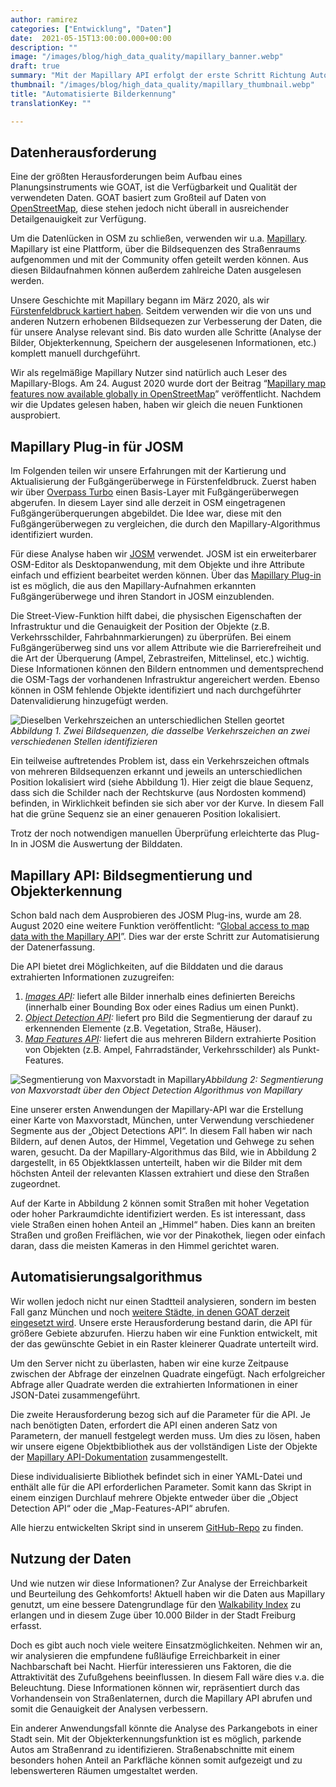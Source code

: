 ```yaml
---
author: ramirez
categories: ["Entwicklung", "Daten"]
date:  2021-05-15T13:00:00.000+00:00
description: ""
image: "/images/blog/high_data_quality/mapillary_banner.webp"
draft: true
summary: "Mit der Mapillary API erfolgt der erste Schritt Richtung Automatisierung der Datenerfassung durch die automatische Bilderkennung und Bildsegmentierung. Diese Daten verwendet wir in GOAT zur Verbesserung der Datengrundlage unserer Analysen."
thumbnail: "/images/blog/high_data_quality/mapillary_thumbnail.webp"
title: "Automatisierte Bilderkennung"
translationKey: ""

---
```

## Datenherausforderung

Eine der größten Herausforderungen beim Aufbau eines Planungsinstruments wie GOAT, ist die Verfügbarkeit und Qualität der verwendeten Daten. GOAT basiert zum Großteil auf Daten von [OpenStreetMap](https://www.openstreetmap.org/#map=5/50.151/9.539), diese stehen jedoch nicht überall in ausreichender Detailgenauigkeit zur Verfügung. 

Um die Datenlücken in OSM zu schließen, verwenden wir u.a. [Mapillary](https://www.mapillary.com/). Mapillary ist eine Plattform, über die Bildsequenzen des Straßenraums aufgenommen und mit der Community offen geteilt werden können. Aus diesen Bildaufnahmen können außerdem zahlreiche Daten ausgelesen werden. 

Unsere Geschichte mit Mapillary begann im März 2020, als wir [Fürstenfeldbruck kartiert haben](https://www.open-accessibility.org/de/mapillary/ "https://www.open-accessibility.org/de/mapillary/"). Seitdem verwenden wir die von uns und anderen Nutzern erhobenen Bildsequezen zur Verbesserung der Daten, die für unsere Analyse relevant sind. Bis dato wurden alle Schritte (Analyse der Bilder, Objekterkennung, Speichern der ausgelesenen Informationen, etc.) komplett manuell durchgeführt.

Wir als regelmäßige Mapillary Nutzer sind natürlich auch Leser des Mapillary-Blogs. Am 24. August 2020 wurde dort der Beitrag “[Mapillary map features now available globally in OpenStreetMap](https://blog.mapillary.com/update/2020/08/24/global-map-features-openstreetmap.html)” veröffentlicht. Nachdem wir die Updates gelesen haben, haben wir gleich die neuen Funktionen ausprobiert. 

## Mapillary Plug-in für JOSM

Im Folgenden teilen wir unsere Erfahrungen mit der Kartierung und Aktualisierung der Fußgängerüberwege in Fürstenfeldbruck. Zuerst haben wir über [Overpass Turbo](http://overpass-turbo.eu/) einen Basis-Layer mit Fußgängerüberwegen abgerufen. In diesem Layer sind alle derzeit in OSM eingetragenen Fußgängerüberquerungen abgebildet. Die Idee war, diese mit den Fußgängerüberwegen zu vergleichen, die durch den Mapillary-Algorithmus identifiziert wurden.

Für diese Analyse haben wir [JOSM](https://josm.openstreetmap.de/) verwendet. JOSM ist ein erweiterbarer OSM-Editor als Desktopanwendung, mit dem Objekte und ihre Attribute einfach und effizient bearbeitet werden können. Über das [Mapillary Plug-in](https://help.mapillary.com/hc/en-us/articles/115001739989-Mapillary-JOSM-plugin) ist es möglich, die aus den Mapillary-Aufnahmen erkannten Fußgängerüberwege und ihren Standort in JOSM einzublenden.

Die Street-View-Funktion hilft dabei, die physischen Eigenschaften der Infrastruktur und die Genauigkeit der Position der Objekte (z.B. Verkehrsschilder, Fahrbahnmarkierungen) zu überprüfen. Bei einem Fußgängerüberweg sind uns vor allem Attribute wie die Barrierefreiheit und die Art der Überquerung (Ampel, Zebrastreifen, Mittelinsel, etc.) wichtig. Diese Informationen können den Bildern entnommen und dementsprechend die OSM-Tags der vorhandenen Infrastruktur angereichert werden. Ebenso können in OSM fehlende Objekte identifiziert und nach durchgeführter Datenvalidierung hinzugefügt werden.

![Dieselben Verkehrszeichen an unterschiedlichen Stellen geortet](/images/blog/high_data_quality/mapillary_fig1.webp "Zwei Sequenzen mit Verkehrszeichen")_Abbildung 1. Zwei Bildsequenzen, die dasselbe Verkehrszeichen an zwei verschiedenen Stellen identifizieren_

Ein teilweise auftretendes Problem ist, dass ein Verkehrszeichen oftmals von mehreren Bildsequenzen erkannt und jeweils an unterschiedlichen Position lokalisiert wird (siehe Abbildung 1). Hier zeigt die blaue Sequenz, dass sich die Schilder nach der Rechtskurve (aus Nordosten kommend) befinden, in Wirklichkeit befinden sie sich aber vor der Kurve. In diesem Fall hat die grüne Sequenz sie an einer genaueren Position lokalisiert.

Trotz der noch notwendigen manuellen Überprüfung erleichterte das Plug-In in JOSM die Auswertung der Bilddaten. 

## Mapillary API: Bildsegmentierung und Objekterkennung

Schon bald nach dem Ausprobieren des JOSM Plug-ins, wurde am 28. August 2020 eine weitere Funktion veröffentlicht: “[Global access to map data with the Mapillary API](https://blog.mapillary.com/update/2020/08/28/map-data-mapillary-api.html)”. Dies war der erste Schritt zur Automatisierung der Datenerfassung. 

Die API bietet drei Möglichkeiten, auf die Bilddaten und die daraus extrahierten Informationen zuzugreifen: 
1. _[Images API](https://www.mapillary.com/developer/api-documentation/#images):_ liefert alle Bilder innerhalb eines definierten Bereichs (innerhalb einer Bounding Box oder eines Radius um einen Punkt).
2. _[Object Detection API](https://help.mapillary.com/hc/en-us/articles/115000967191-Object-detections):_ liefert pro Bild die Segmentierung der darauf zu erkennenden Elemente (z.B. Vegetation, Straße, Häuser). 
3. _[Map Features API](https://www.mapillary.com/developer/api-documentation/#map-features):_ liefert die aus mehreren Bildern extrahierte Position von Objekten (z.B. Ampel, Fahrradständer, Verkehrsschilder) als Punkt-Features.

![Segmentierung von Maxvorstadt in Mapillary](/images/blog/high_data_quality/mapillary_fig2.webp "Maxvorstadt")_Abbildung 2: Segmentierung von Maxvorstadt über den Object Detection Algorithmus von Mapillary_

Eine unserer ersten Anwendungen der Mapillary-API war die Erstellung einer Karte von Maxvorstadt, München, unter Verwendung verschiedener Segmente aus der „Object Detections API“. In diesem Fall haben wir nach Bildern, auf denen Autos, der Himmel, Vegetation und Gehwege zu sehen waren, gesucht. Da der Mapillary-Algorithmus das Bild, wie in Abbildung 2 dargestellt, in 65 Objektklassen unterteilt, haben wir die Bilder mit dem höchsten Anteil der relevanten Klassen extrahiert und diese den Straßen zugeordnet.

Auf der Karte in Abbildung 2 können somit Straßen mit hoher Vegetation oder hoher Parkraumdichte identifiziert werden. Es ist interessant, dass viele Straßen einen hohen Anteil an „Himmel“ haben. Dies kann an breiten Straßen und großen Freiflächen, wie vor der Pinakothek, liegen oder einfach daran, dass die meisten Kameras in den Himmel gerichtet waren.

## Automatisierungsalgorithmus

Wir wollen jedoch nicht nur einen Stadtteil analysieren, sondern im besten Fall ganz München und noch [weitere Städte, in denen GOAT derzeit eingesetzt wird](../../goatlive/). Unsere erste Herausforderung bestand darin, die API für größere Gebiete abzurufen. Hierzu haben wir eine Funktion entwickelt, mit der das gewünschte Gebiet in ein Raster kleinerer Quadrate unterteilt wird.

Um den Server nicht zu überlasten, haben wir eine kurze Zeitpause zwischen der Abfrage der einzelnen Quadrate eingefügt. Nach erfolgreicher Abfrage aller Quadrate werden die extrahierten Informationen in einer JSON-Datei zusammengeführt.

Die zweite Herausforderung bezog sich auf die Parameter für die API. Je nach benötigten Daten, erfordert die API einen anderen Satz von Parametern, der manuell festgelegt werden muss. Um dies zu lösen, haben wir unsere eigene Objektbibliothek aus der vollständigen Liste der Objekte der [Mapillary API-Dokumentation](https://www.mapillary.com/developer/api-documentation/ "https://www.mapillary.com/developer/api-documentation/") zusammengestellt.

Diese individualisierte Bibliothek befindet sich in einer YAML-Datei und enthält alle für die API erforderlichen Parameter. Somit kann das Skript in einem einzigen Durchlauf mehrere Objekte entweder über die „Object Detection API“ oder die „Map-Features-API“ abrufen.

Alle hierzu entwickelten Skript sind in unserem [GitHub-Repo](https://github.com/goat-community/mapillary-api "https://github.com/goat-community/mapillary-api") zu finden. 

## Nutzung der Daten

Und wie nutzen wir diese Informationen? Zur Analyse der Erreichbarkeit und Beurteilung des Gehkomforts! Aktuell haben wir die Daten aus Mapillary genutzt, um eine bessere Datengrundlage für den [Walkability Index](/de/posts/2021-04-06-walkability-index/) zu erlangen und in diesem Zuge über 10.000 Bilder in der Stadt Freiburg erfasst.

Doch es gibt auch noch viele weitere Einsatzmöglichkeiten. Nehmen wir an, wir analysieren die empfundene fußläufige Erreichbarkeit in einer Nachbarschaft bei Nacht. Hierfür interessieren uns Faktoren, die die Attraktivität des Zufußgehens beeinflussen. In diesem Fall wäre dies v.a. die Beleuchtung. Diese Informationen können wir, repräsentiert durch das Vorhandensein von Straßenlaternen, durch die Mapillary API abrufen und somit die Genauigkeit der Analysen verbessern.

Ein anderer Anwendungsfall könnte die Analyse des Parkangebots in einer Stadt sein. Mit der Objekterkennungsfunktion ist es möglich, parkende Autos am Straßenrand zu identifizieren. Straßenabschnitte mit einem besonders hohen Anteil an Parkfläche können somit aufgezeigt und zu lebenswerteren Räumen umgestaltet werden. 


